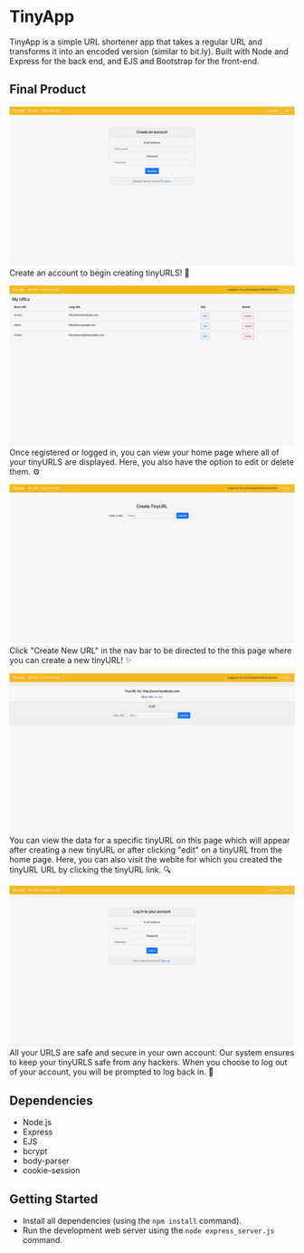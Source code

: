 <!-- screenshots- The main ( /urls ) page should be one of them -->
<!-- img file names -urls-page.png  -->

# TinyApp

TinyApp is a simple URL shortener app that takes a regular URL and transforms it into an encoded version (similar to bit.ly).
Built with Node and Express for the back end, and EJS and Bootstrap for the front-end.

## Final Product

!["screenshot of URLS page"](./docs/urls_register.jpeg)
Create an account to begin creating tinyURLS! 🍾

!["screenshot of home page"](./docs/urls_index.jpeg)
Once registered or logged in, you can view your home page where all of your tinyURLS are displayed. Here, you also have the option to edit or delete them. ⚙️

!["screenshot of create new url page"](./docs/urls_new.jpeg)
Click "Create New URL" in the nav bar to be directed to the this page where you can create a new tinyURL! ✨

!["screenshot of selected url page"](./docs/urls_show.jpeg)
You can view the data for a specific tinyURL on this page which will appear after creating a new tinyURL or after clicking "edit" on a tinyURL from the home page. Here, you can also visit the webite for which you created the tinyURL URL by clicking the tinyURL link. 🔍

!["screenshot of login page"](./docs/urls_login.jpeg)
All your URLS are safe and secure in your own account. Our system ensures to keep your tinyURLS safe from any hackers. When you choose to log out of your account, you will be prompted to log back in. 🔑

## Dependencies

- Node.js
- Express
- EJS
- bcrypt
- body-parser
- cookie-session

## Getting Started

- Install all dependencies (using the `npm install` command).
- Run the development web server using the `node express_server.js` command.
